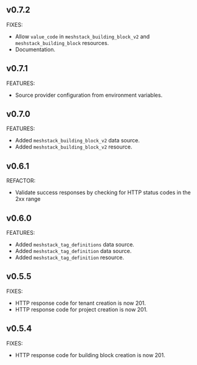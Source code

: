 ## v0.7.2

FIXES:
- Allow `value_code` in `meshstack_building_block_v2` and `meshstack_building_block` resources.
- Documentation.

## v0.7.1

FEATURES:
- Source provider configuration from environment variables.

## v0.7.0

FEATURES:
- Added `meshstack_building_block_v2` data source.
- Added `meshstack_building_block_v2` resource.

## v0.6.1

REFACTOR:
- Validate success responses by checking for HTTP status codes in the 2xx range

## v0.6.0

FEATURES:
- Added `meshstack_tag_definitions` data source.
- Added `meshstack_tag_definition` data source.
- Added `meshstack_tag_definition` resource.

## v0.5.5

FIXES:
- HTTP response code for tenant creation is now 201.
- HTTP response code for project creation is now 201.

## v0.5.4

FIXES:
- HTTP response code for building block creation is now 201.
